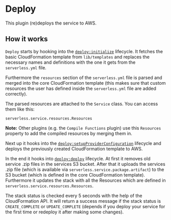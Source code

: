 # Deploy

This plugin (re)deploys the service to AWS.

## How it works

`Deploy` starts by hooking into the [`deploy:initialize`](/lib/plugins/deploy) lifecycle.
It fetches the basic CloudFormation template from `lib/templates` and replaces the necessary names and definitions
with the one it gets from the `serverless.yml` file.

Furthermore the `resources` section of the `serverless.yml` file is parsed and merged into the core CloudFormation
template (this makes sure that custom resources the user has defined inside the `serverless.yml` file are added correctly).

The parsed resources are attached to the `Service` class. You can access them like this:
```
serverless.service.resources.Resources
```

**Note:**
Other plugins (e.g. the `Compile Functions` plugin) use this `Resources` property to add the compiled resources by
merging them in.

Next up it hooks into the [`deploy:setupProviderConfiguration`](/lib/plugins/deploy) lifecycle and deploys the
previously created CloudFormation template to AWS.

In the end it hooks into [`deploy:deploy`](/lib/plugins/deploy) lifecycle. At first it removes old service .zip files
in the services S3 bucket. After that it uploads the services .zip file (which is available via
`serverless.service.package.artifact`) to the S3 bucket (which is defined in the core CloudFormation template).
Furthermore it updates the stack with all the Resources which are defined in `serverless.service.resources.Resources`.

The stack status is checked every 5 seconds with the help of the CloudFormation API. It will return a success message if
the stack status is `CREATE_COMPLETE` or `UPDATE_COMPLETE` (depends if you deploy your service for the first time or
redeploy it after making some changes).
